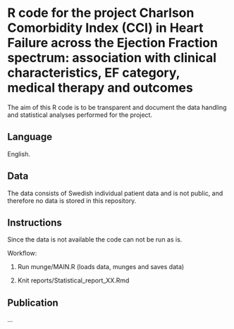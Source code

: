 # R code for the project Charlson Comorbidity Index (CCI) in Heart Failure across the Ejection Fraction spectrum: association with clinical characteristics, EF category, medical therapy and outcomes

The aim of this R code is to be transparent and document the data handling 
and statistical analyses performed for the project.

## Language 

English. 

## Data

The data consists of Swedish individual patient data and is not public, 
and therefore no data is stored in this repository. 

## Instructions

Since the data is not available the code can not be run as is. 

Workflow: 

1. Run munge/MAIN.R (loads data, munges and saves data)

2. Knit reports/Statistical_report_XX.Rmd

## Publication

... 
